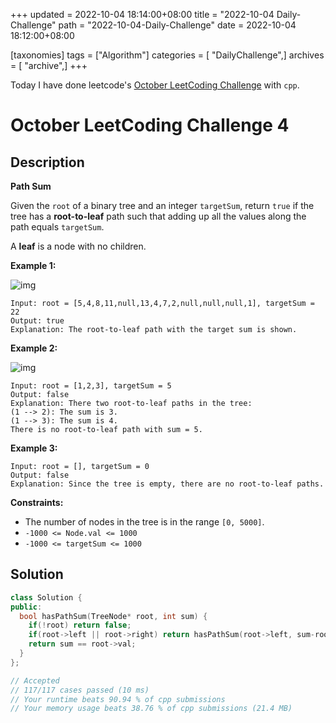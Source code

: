 +++
updated = 2022-10-04 18:14:00+08:00
title = "2022-10-04 Daily-Challenge"
path = "2022-10-04-Daily-Challenge"
date = 2022-10-04 18:12:00+08:00

[taxonomies]
tags = ["Algorithm"]
categories = [ "DailyChallenge",]
archives = [ "archive",]
+++

Today I have done leetcode's [October LeetCoding Challenge](https://leetcode.com/problems/path-sum/) with `cpp`.

<!-- more -->

# October LeetCoding Challenge 4

## Description

**Path Sum**

Given the `root` of a binary tree and an integer `targetSum`, return `true` if the tree has a **root-to-leaf** path such that adding up all the values along the path equals `targetSum`.

A **leaf** is a node with no children.

 

**Example 1:**

![img](https://assets.leetcode.com/uploads/2021/01/18/pathsum1.jpg)

```
Input: root = [5,4,8,11,null,13,4,7,2,null,null,null,1], targetSum = 22
Output: true
Explanation: The root-to-leaf path with the target sum is shown.
```

**Example 2:**

![img](https://assets.leetcode.com/uploads/2021/01/18/pathsum2.jpg)

```
Input: root = [1,2,3], targetSum = 5
Output: false
Explanation: There two root-to-leaf paths in the tree:
(1 --> 2): The sum is 3.
(1 --> 3): The sum is 4.
There is no root-to-leaf path with sum = 5.
```

**Example 3:**

```
Input: root = [], targetSum = 0
Output: false
Explanation: Since the tree is empty, there are no root-to-leaf paths.
```

 

**Constraints:**

- The number of nodes in the tree is in the range `[0, 5000]`.
- `-1000 <= Node.val <= 1000`
- `-1000 <= targetSum <= 1000`

## Solution

``` cpp
class Solution {
public:
  bool hasPathSum(TreeNode* root, int sum) {
    if(!root) return false;
    if(root->left || root->right) return hasPathSum(root->left, sum-root->val) || hasPathSum(root->right, sum-root->val);
    return sum == root->val;
  }
};

// Accepted
// 117/117 cases passed (10 ms)
// Your runtime beats 90.94 % of cpp submissions
// Your memory usage beats 38.76 % of cpp submissions (21.4 MB)
```

